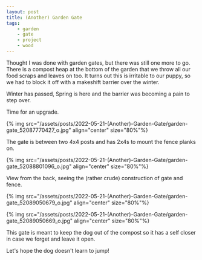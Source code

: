 ```yaml
---
layout: post
title: (Another) Garden Gate
tags:
    - garden
    - gate
    - project
    - wood
---
```



Thought I was done with garden gates, but there was still one more to go. There is a compost heap at the bottom of the garden that we throw all our food scraps and leaves on too. It turns out this is irritable to our puppy, so we had to block it off with a makeshift barrier over the winter.




Winter has passed, Spring is here and the barrier was becoming a pain to step over.




Time for an upgrade.




{% img src="/assets/posts/2022-05-21-(Another)-Garden-Gate/garden-gate_52087770427_o.jpg" align="center" size="80%"%}


The gate is between two 4x4 posts and has 2x4s to mount the fence planks on.




{% img src="/assets/posts/2022-05-21-(Another)-Garden-Gate/garden-gate_52088801096_o.jpg" align="center" size="80%"%}


View from the back, seeing the (rather crude) construction of gate and fence.




{% img src="/assets/posts/2022-05-21-(Another)-Garden-Gate/garden-gate_52089050679_o.jpg" align="center" size="80%"%}


{% img src="/assets/posts/2022-05-21-(Another)-Garden-Gate/garden-gate_52089050669_o.jpg" align="center" size="80%"%}


This gate is meant to keep the dog out of the compost so it has a self closer in case we forget and leave it open.




Let's hope the dog doesn't learn to jump!


